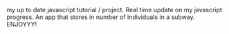 my up to date javascript tutorial / project. Real time update on my javascript progress. An app that stores in number of individuals in a subway. ENJOYYY!
